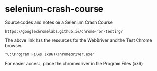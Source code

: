 # selenium-crash-course
Source codes and notes on a Selenium Crash Course

```
https://googlechromelabs.github.io/chrome-for-testing/
```

The above link has the resources for the WebDriver and the Test Chrome browser.

```
"C:\Program Files (x86)\chromedriver.exe"
```

For easier access, place the chromedriver in the Program Files (x86)

